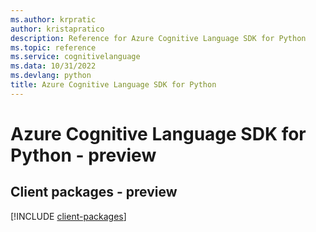 ```yaml
---
ms.author: krpratic
author: kristapratico
description: Reference for Azure Cognitive Language SDK for Python
ms.topic: reference
ms.service: cognitivelanguage
ms.data: 10/31/2022
ms.devlang: python
title: Azure Cognitive Language SDK for Python
---
```

# Azure Cognitive Language SDK for Python - preview

## Client packages - preview
[!INCLUDE [client-packages](cognitive-language-client-index.md)]